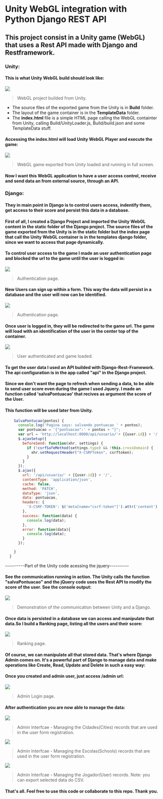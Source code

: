 # Unity WebGL integration with Python Django REST API
## This project consist in a Unity game (WebGL) that uses a Rest API made with Django and Restframework.

### Unity:
#### This is what Unity WebGL build should look like:
![](https://github.com/jmbenck/Django-UnityWebGL/blob/master/demonstration/UnityWebGLExport.png)
> WebGL project builded from Unity.

- The source files of the exported game from the Unity is in **Build** folder.
- The layout of the game container is in the **TemplateData** folder.
- The **index.html** file is a simple HTML page calling the WebGL containter from Unity, calling Build/UnityLoader.js, Build/build.json and some TemplateData stuff.

#### Accessing the index.html will load Unity WebGL Player and execute the game:
![](https://github.com/jmbenck/Django-UnityWebGL/blob/master/demonstration/GameDemonstration.png)
> WebGL game exported from Unity loaded and running in full screen.

#### Now I want this WebGL application to have a user access control, receive and send data an from external source, through an API.

### Django:

#### They in main point in Django is to control users access, indentify them, get access to their score and persist this data in a database.

#### First of all, I created a Django Project and imported the Unity WebGL content in the static folder of the Django project. The source files of the game exported from the Unity is in the static folder but the index page that call the Unity WebGL container is in the templates django folder, since we want to access that page dynamically.

#### To control user access to the game I made an user authentication page and blocked the url to the game until the user is logged in:
![](https://github.com/jmbenck/Django-UnityWebGL/blob/master/demonstration/TelaLogin.png)
> Authentication page.

#### New Users can sign up within a form. This way the data will persist in a database and the user will now can be identified.
![](https://github.com/jmbenck/Django-UnityWebGL/blob/master/demonstration/TelaCadastro.png)
> Authentication page.

#### Once user is logged in, they will be redirected to the game url. The game will load with an identification of the user in the center top of the container.
![](https://github.com/jmbenck/Django-UnityWebGL/blob/master/demonstration/TelaJogoInicial.png)
> User authenticated and game loaded.

#### To get the user data I used an API builded with Django-Rest-Framework. The api configuration is in the app called "api" in the Django project.

#### Since we don't want the page to refresh when sending a data, to be able to send user score even during the game I used Jquery. I made an function called 'salvaPontuacao' that recives as argument the score of the User.
#### This function will be used later from Unity.
````javascript
    SalvaPontucao(pontos) {
      console.log('Pagina says: salvando pontuacao ' + pontos);
      var pontuacao = '{"pontuacao":' + pontos + "}";
      var url = 'http://localhost:8000/api/usuario/'+ {{user.id}} + '/';
      $.ajaxSetup({
        beforeSend: function(xhr, settings) {
          if (!csrfSafeMethod(settings.type) && !this.crossDomain) {
            xhr.setRequestHeader("X-CSRFToken", csrftoken);
          }
        }
      });
      $.ajax({
        url: '/api/usuario/' + {{user.id}} + '/',
        contentType: 'application/json',
        cache: false,
        method: 'PATCH',
        dataType: 'json',
        data: pontuacao,
        headers: {
          'X-CSRF-TOKEN': $('meta[name="csrf-token"]').attr('content'),
        },
        success: function(data) {
          console.log(data);
        },
        error: function(data){
          console.log(data);
        }
      });

    }
  }
````
----------Part of the Unity code acessing the jquery----------

#### See the communication running in action. The Unity calls the function "salvaPontuacao" and the jQuery code uses the Rest API to modify the score of the user. See the console output:
![](https://github.com/jmbenck/Django-UnityWebGL/blob/master/demonstration/ApiComunication.png)
> Demonstration of the communication between Unity and a Django.

#### Once data is persisted in a database we can access and manipulate that data.So I build a Ranking page, listing all the users and their score:
![](https://github.com/jmbenck/Django-UnityWebGL/blob/master/demonstration/TelaRanking.png)
> Ranking page.

#### Of course, we can manipulate all that stored data. That's where Django Admin comes on. It's a powerful part of Django to manage data and make operations like Create, Read, Update and Delete in such a easy way:

#### Once you created and admin user, just access /admin url:
![](https://github.com/jmbenck/Django-UnityWebGL/blob/master/demonstration/AdmHome.png)
> Admin Login page.

#### After authentication you are now able to manage the data:
![](https://github.com/jmbenck/Django-UnityWebGL/blob/master/demonstration/AdmCidades.png)
> Admin Interfcae - Managing the Cidades(Cities) records that are used in the user form registration.

![](https://github.com/jmbenck/Django-UnityWebGL/blob/master/demonstration/AdmEscolas.png)
> Admin Interfcae - Managing the Escolas(Schools) records that are used in the user form registration.

![](https://github.com/jmbenck/Django-UnityWebGL/blob/master/demonstration/AdmJogadoresExport.png)
> Admin Interfcae - Managing the Jogador(User) records. Note: you can export selected data do CSV.

#### That's all. Feel free to use this code or collaborate to this repo. Thank you.
